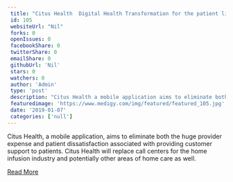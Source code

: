 ```yaml
--- 
 title: "Citus Health  Digital Health Transformation for the patient lifecycle" 
 id: 105  
 websiteUrl: "Nil" 
 forks: 0 
 openIssues: 0  
 facebookShare: 0  
 twitterShare: 0  
 emailShare: 0  
 githubUrl: 'Nil'
 stars: 0 
 watchers: 0 
 author: 'Admin' 
 type: 'post' 
 description: "Citus Health a mobile application aims to eliminate both the huge provider expense and patient dissatisfaction associated with providing customer supp"
 featuredimage: 'https://www.medigy.com/img/featured/featured_105.jpg' 
 date: '2019-01-07'
 categories: ['null']
---
```

Citus Health, a mobile application, aims to eliminate both the huge provider expense and patient dissatisfaction associated with providing customer support to patients. Citus Health will replace call centers for the home infusion industry and potentially other areas of home care as well.

[Read More](https://www.citushealth.com//)
